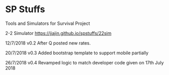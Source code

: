 # SP Stuffs
Tools and Simulators for Survival Project

2-2 Simulator
https://jiajin.github.io/spstuffs/22sim

12/7/2018
v0.2 After Q posted new rates.

20/7/2018
v0.3 Added bootstrap template to support mobile partially

26/7/2018
v0.4 Revamped logic to match developer code given on 17th July 2018
